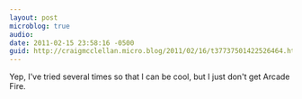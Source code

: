 ```yaml
---
layout: post
microblog: true
audio: 
date: 2011-02-15 23:58:16 -0500
guid: http://craigmcclellan.micro.blog/2011/02/16/t37737501422526464.html
---
```

Yep, I've tried several times so that I can be cool, but I just don't get Arcade Fire.
